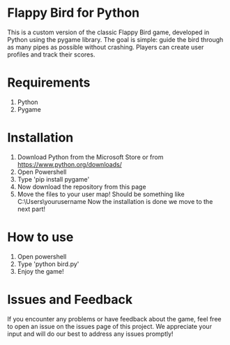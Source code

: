 # Flappy Bird for Python
This is a custom version of the classic Flappy Bird game, developed in Python using the pygame library. The goal is simple: guide the bird through as many pipes as possible without crashing. Players can create user profiles and track their scores.
# Requirements
1. Python
2. Pygame
# Installation
1. Download Python from the Microsoft Store or from https://www.python.org/downloads/
2. Open Powershell
3. Type 'pip install pygame'
4. Now download the repository from this page
5. Move the files to your user map! Should be something like C:\Users\yourusername
Now the installation is done we move to the next part!
# How to use 
1. Open powershell
2. Type 'python bird.py'
3. Enjoy the game!
# Issues and Feedback
If you encounter any problems or have feedback about the game, feel free to open an issue on the issues page of this project. We appreciate your input and will do our best to address any issues promptly!



